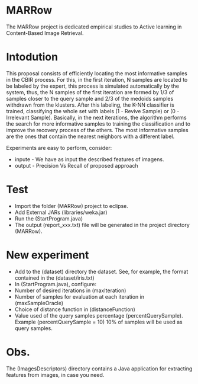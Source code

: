 # MARRow
The MARRow project is dedicated empirical studies to Active learning in Content-Based Image Retrieval.

# Intodution 
This proposal consists of efficiently locating the most informative samples in the CBIR process. For this, in the first iteration, N samples are located to be labeled by the expert, this process is simulated automatically by the system, thus, the N samples of the first iteration are formed by 1/3 of samples closer to the query sample and 2/3 of the medoids samples withdrawn from the klusters. After this labeling, the K-NN classifier is trained, classifying the whole set with labels (1 - Revive Sample) or (0 - Irrelevant Sample). Basically, in the next iterations, the algorithm performs the search for more informative samples to training the classification and to improve the recovery process of the others. The most informative samples are the ones that contain the nearest neighbors with a different label.

Experiments are easy to perform, consider:
- inpute - We have as input the described features of imagens. 
- output - Precision Vs Recall of proposed approach

# Test
 - Import the folder (MARRow) project to eclipse.
 - Add External JARs (libraries/weka.jar)
 - Run the (StartProgram.java)
 - The output (report_xxx.txt) file will be generated in the project directory (MARRow).

# New experiment
 - Add to the (dataset) directory the dataset. See, for example, the format contained in the (dataset/iris.txt)
 - In (StartProgram.java), configure:
 - Number of desired iterations in (maxIteration)
 - Number of samples for evaluation at each iteration in (maxSampleOracle)
 - Choice of distance function in (distanceFunction)
 - Value used of the query samples percentage (percentQuerySample). Example (percentQuerySample = 10) 10% of samples will be used as query samples.

# Obs. 
The (ImagesDescriptors) directory contains a Java application for extracting features from images, in case you need.
